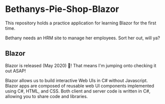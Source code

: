 # Bethanys-Pie-Shop-Blazor
This repository holds a practice application for learning Blazor for the first time. 

Bethany needs an HRM site to manage her employees. Sort her out, will ya?

## Blazor
Blazor is released (May 2020) :tada:! That means I'm jumping onto checking it out ASAP!

Blazor allows us to build interactive Web UIs in C# without Javascript. Blazor apps are composed of reusable web UI components implemented using C#, HTML, and CSS. Both client and server code is written in C#, allowing you to share code and libraries.
